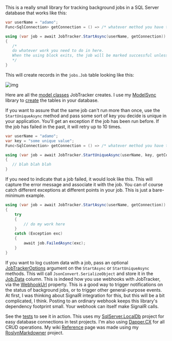 This is a really small library for tracking background jobs in a SQL Server database that works like this:

```csharp
var userName = "adamo";
Func<SqlConnection> getConnection = () => /* whatever method you have that opens a connection */

using (var job = await JobTracker.StartAsync(userName, getConnection))
{
   /*
   do whatever work you need to do in here.
   When the using block exits, the job will be marked successful unless you call FailedAsync somewhere in here
   */
}
```

This will create records in the `jobs.Job` table looking like this:

![img](https://adamosoftware.blob.core.windows.net/images/job-tracker-jobs.png)

Here are all the [model classes](https://github.com/adamosoftware/WorkTracker/tree/master/WorkTracker.Library/Models) JobTracker creates. I use my [ModelSync](https://github.com/adamosoftware/ModelSync) library to [create](https://github.com/adamosoftware/WorkTracker/blob/master/WorkTracker.Library/JobTracker.cs#L237) the tables in your database.

If you want to assure that the same job can't run more than once, use the `StartUniqueAsync` method and pass some sort of key you decide is unique in your application. You'll get an exception if the job has been run before. If the job has failed in the past, it will retry up to 10 times.

```csharp
var userName = "adamo";
var key = "some unique value";
Func<SqlConnection> getConnection = () => /* whatever method you have that opens a connection */

using (var job = await JobTracker.StartUniqueAsync(userName, key, getConnection))
{
   // blah blah blah
}
```

If you need to indicate that a job failed, it would look like this. This will capture the error message and associate it with the job. You can of course catch different exceptions at different points in your job. This is just a bare-minimum example.

```csharp
using (var job = await JobTracker.StartAsync(userName, getConnection))
{
    try
    {
        // do my work here
    }
    catch (Exception exc)
    {
        await job.FailedAsync(exc);
    }
}
```

If you want to log custom data with a job, pass an optional [JobTrackerOptions](https://github.com/adamosoftware/WorkTracker/blob/master/WorkTracker.Library/JobTrackerOptions.cs) argument on the `StartAsync` or `StartUniqueAsync` methods. This will call `JsonConvert.SerializeObject` and store it in the [Job.Data](https://github.com/adamosoftware/WorkTracker/blob/master/WorkTracker.Library/Models/Job.cs#L39) column. This is indeed how you use webhooks with JobTracker, via the [WebhookUrl](https://github.com/adamosoftware/WorkTracker/blob/master/WorkTracker.Library/JobTrackerOptions.cs#L16) property. This is a good way to trigger notifications on the status of background jobs, or to trigger other general-purpose events. At first, I was thinking about SignalR integration for this, but this will be a bit complicated, I think. Posting to an ordinary webhook keeps this library's dependency footprint small. Your webhook can itself make SignalR calls.

See the [tests](https://github.com/adamosoftware/WorkTracker/blob/master/JobManager.Test/BasicTests.cs) to see it in action. This uses my [SqlServer.LocalDb](https://github.com/adamosoftware/SqlServer.LocalDb) project for easy database connections in test projects. I'm also using [Dapper.CX](https://github.com/adamosoftware/Dapper.CX) for all CRUD operations. My wiki [Reference](https://github.com/adamosoftware/WorkTracker/wiki/Reference) page was made using my [RoslynMarkdowner](https://github.com/adamosoftware/RoslynMarkdowner) project.
